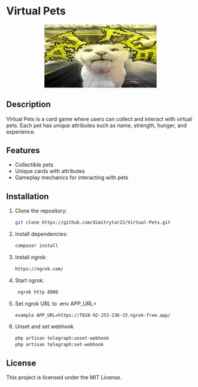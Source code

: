 # Virtual Pets

<div align="center">
    <img src="readme-logo.jpg" alt="Logo" width="300"/>
</div>

## Description
Virtual Pets is a card game where users can collect and interact with virtual pets. Each pet has unique attributes such as name, strength, hunger, and experience.

## Features
- Collectible pets
- Unique cards with attributes
- Gameplay mechanics for interacting with pets

## Installation
1. Clone the repository:
   ```bash
   git clone https://github.com/dimitrytar22/Virtual-Pets.git
2. Install dependencies:
    ```bash
   composer install
3. Install ngrok:
    ```bash
    https://ngrok.com/
4. Start ngrok:
   ```bash
    ngrok http 8000 
5. Set ngrok URL to .env APP_URL=
    ```
    example APP_URL=https://f828-92-253-236-33.ngrok-free.app/

6. Unset and set webhook
    ```bash
   php artisan telegraph:unset-webhook
   php artisan telegraph:set-webhook

## License
This project is licensed under the MIT License.

